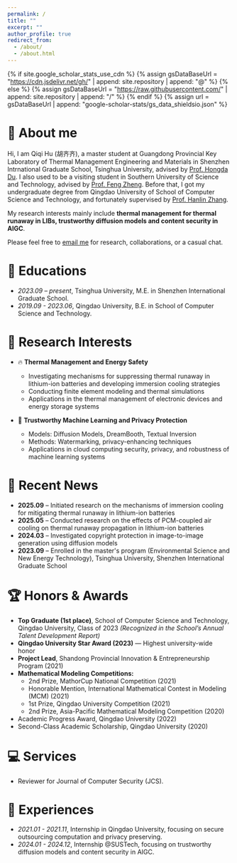 ```yaml
---
permalink: /
title: ""
excerpt: ""
author_profile: true
redirect_from: 
  - /about/
  - /about.html
---
```

{% if site.google_scholar_stats_use_cdn %}
{% assign gsDataBaseUrl = "https://cdn.jsdelivr.net/gh/" | append: site.repository | append: "@" %}
{% else %}
{% assign gsDataBaseUrl = "https://raw.githubusercontent.com/" | append: site.repository | append: "/" %}
{% endif %}
{% assign url = gsDataBaseUrl | append: "google-scholar-stats/gs_data_shieldsio.json" %}

<span class='anchor' id='about-me'></span>

# 🏫 About me
Hi, I am Qiqi Hu (胡齐齐), a master student at Guangdong Provincial Key Laboratory of Thermal Management Engineering and Materials in Shenzhen Intrnational Graduate School, Tsinghua University, advised by [Prof. Hongda Du](https://www.sigs.tsinghua.edu.cn/dhd/list.htm). I also used to be a visiting student in Southern University of Science and Technology, advised by [Prof. Feng Zheng](https://faculty.sustech.edu.cn/?tagid=fengzheng&iscss=1&snapid=1&orderby=date&go=1&lang=en).  Before that, I got my undergraduate degree from Qingdao University of School of Computer Science and Technology, and fortunately supervised by [Prof. Hanlin Zhang](https://cst.qdu.edu.cn/info/1072/7423.htm).

My research interests mainly include **thermal management for thermal runaway in LIBs, trustworthy diffusion models and content security in AIGC**.

Please feel free to [email me](mailto:chelseyhu111@gmail.com) for research, collaborations, or a casual chat.

<!-- *Please consider giving me [anonymous feedback](https://docs.google.com/forms/d/e/1FAIpQLSeE4_y14QlUtJ8MhltnGnWwco7J1sWprXnlGoFWFo002k26lw/viewform?usp=sf_link).* -->


# 📖 Educations
- *2023.09 – present*, Tsinghua University, M.E. in Shenzhen International Graduate School.
- *2019.09 - 2023.06*, Qingdao University, B.E. in School of Computer Science and Technology.


# 🔬 Research Interests

- 🔥 **Thermal Management and Energy Safety**  
  - Investigating mechanisms for suppressing thermal runaway in lithium-ion batteries and developing immersion cooling strategies  
  - Conducting finite element modeling and thermal simulations  
  - Applications in the thermal management of electronic devices and energy storage systems  

- 🤖 **Trustworthy Machine Learning and Privacy Protection**  
  - Models: Diffusion Models, DreamBooth, Textual Inversion  
  - Methods: Watermarking, privacy-enhancing techniques  
  - Applications in cloud computing security, privacy, and robustness of machine learning systems  


# 📰 Recent News

- **2025.09** – Initiated research on the mechanisms of immersion cooling for mitigating thermal runaway in lithium-ion batteries  
- **2025.05** – Conducted research on the effects of PCM-coupled air cooling on thermal runaway propagation in lithium-ion batteries  
- **2024.03** – Investigated copyright protection in image-to-image generation using diffusion models  
- **2023.09** – Enrolled in the master's program (Environmental Science and New Energy Technology), Tsinghua University, Shenzhen International Graduate School



# 🏆 Honors & Awards
- **Top Graduate (1st place)**, School of Computer Science and Technology, Qingdao University, Class of 2023  *(Recognized in the School’s Annual Talent Development Report)*  
- **Qingdao University Star Award (2023)** — Highest university-wide honor  
- **Project Lead**, Shandong Provincial Innovation & Entrepreneurship Program (2021)  
- **Mathematical Modeling Competitions:**  
  - 2nd Prize, MathorCup National Competition (2021)  
  - Honorable Mention, International Mathematical Contest in Modeling (MCM) (2021)  
  - 1st Prize, Qingdao University Competition (2021)  
  - 2nd Prize, Asia-Pacific Mathematical Modeling Competition (2020)  
- Academic Progress Award, Qingdao University (2022)  
- Second-Class Academic Scholarship, Qingdao University (2020)



# 💻 Services
- Reviewer for Journal of Computer Security (JCS).

# 📝 Experiences
- *2021.01 - 2021.11*, Internship in Qingdao University, focusing on secure outsourcing computation and privacy preserving.
- *2024.01 - 2024.12*, Internship @SUSTech, focusing on trustworthy diffusion models and content security in AIGC.

  
